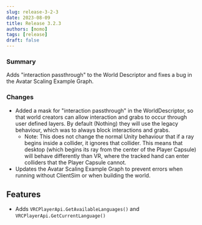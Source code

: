 ```yaml
---
slug: release-3-2-3
date: 2023-08-09
title: Release 3.2.3
authors: [momo]
tags: [release]
draft: false
---
```

### Summary

Adds "interaction passthrough" to the World Descriptor and fixes a bug in the Avatar Scaling Example Graph.

<!--truncate-->

### Changes
* Added a mask for "interaction passthrough" in the WorldDescriptor, so that world creators can allow interaction and grabs to occur through user defined layers. By default (Nothing) they will use the legacy behaviour, which was to always block interactions and grabs.
  * Note: This does not change the normal Unity behaviour that if a ray begins inside a collider, it ignores that collider. This means that desktop (which begins its ray from the center of the Player Capsule) will behave differently than VR, where the tracked hand can enter colliders that the Player Capsule cannot.
* Updates the Avatar Scaling Example Graph to prevent errors when running without ClientSim or when building the world.

## Features
* Adds `VRCPlayerApi.GetAvailableLanguages()` and `VRCPlayerApi.GetCurrentLanguage()`
